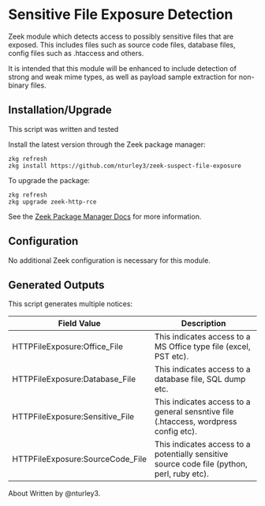 Sensitive File Exposure Detection
======================

Zeek module which detects access to possibly sensitive files that are exposed.
This includes files such as source code files, database files, config files
such as .htaccess and others. 

It is intended that this module will be enhanced to include detection of
strong and weak mime types, as well as payload sample extraction for non-binary
files. 

Installation/Upgrade
------------

This script was written and tested

Install the latest version through the Zeek package manager:

	zkg refresh
	zkg install https://github.com/nturley3/zeek-suspect-file-exposure

To upgrade the package:

	zkg refresh
	zkg upgrade zeek-http-rce

See the [Zeek Package Manager Docs](https://docs.zeek.org/projects/package-manager/en/stable/quickstart.html) for more information.


## Configuration

No additional Zeek configuration is necessary for this module.


Generated Outputs
-----

This script generates multiple notices:

| Field Value | Description |
| -- | -- |
| HTTPFileExposure:Office_File | This indicates access to a MS Office type file (excel, PST etc). |
| HTTPFileExposure:Database_File | This indicates access to a database file, SQL dump etc. |
| HTTPFileExposure:Sensitive_File | This indicates access to a general sensntive file (.htaccess, wordpress config etc). |
| HTTPFileExposure:SourceCode_File | This indicates access to a potentially sensitive source code file (python, perl, ruby etc). |


About
Written by @nturley3.